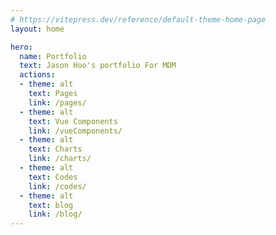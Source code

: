 ```yaml
---
# https://vitepress.dev/reference/default-theme-home-page
layout: home

hero:
  name: Portfolio
  text: Jason Hoo's portfolio For MDM
  actions:
  - theme: alt
    text: Pages
    link: /pages/
  - theme: alt
    text: Vue Components
    link: /vueComponents/
  - theme: alt
    text: Charts
    link: /charts/
  - theme: alt
    text: Codes
    link: /codes/
  - theme: alt
    text: blog
    link: /blog/
---
```


